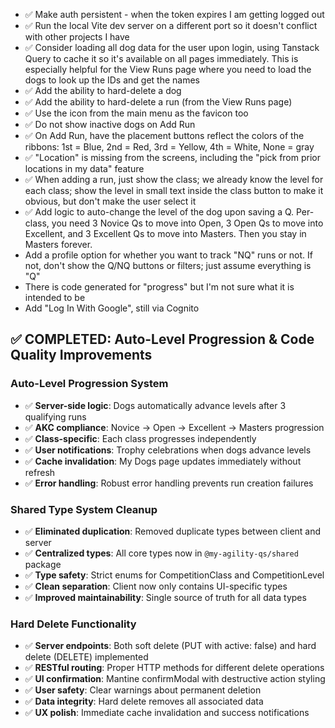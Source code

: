 - ✅ Make auth persistent - when the token expires I am getting logged out
- ✅ Run the local Vite dev server on a different port so it doesn't conflict with other projects I have
- ✅ Consider loading all dog data for the user upon login, using Tanstack Query to cache it so it's available on all pages immediately. This is especially helpful for the View Runs page where you need to load the dogs to look up the IDs and get the names
- ✅ Add the ability to hard-delete a dog
- ✅ Add the ability to hard-delete a run (from the View Runs page)
- ✅ Use the icon from the main menu as the favicon too
- ✅ Do not show inactive dogs on Add Run
- ✅ On Add Run, have the placement buttons reflect the colors of the ribbons: 1st = Blue, 2nd = Red, 3rd = Yellow, 4th = White, None = gray
- ✅ "Location" is missing from the screens, including the "pick from prior locations in my data" feature
- ✅ When adding a run, just show the class; we already know the level for each class; show the level in small text inside the class button to make it obvious, but don't make the user select it
- ✅ Add logic to auto-change the level of the dog upon saving a Q. Per-class, you need 3 Novice Qs to move into Open, 3 Open Qs to move into Excellent, and 3 Excellent Qs to move into Masters. Then you stay in Masters forever.
- Add a profile option for whether you want to track "NQ" runs or not. If not, don't show the Q/NQ buttons or filters; just assume everything is "Q"
- There is code generated for "progress" but I'm not sure what it is intended to be
- Add "Log In With Google", still via Cognito

## ✅ COMPLETED: Auto-Level Progression & Code Quality Improvements

### Auto-Level Progression System

- ✅ **Server-side logic**: Dogs automatically advance levels after 3 qualifying runs
- ✅ **AKC compliance**: Novice → Open → Excellent → Masters progression
- ✅ **Class-specific**: Each class progresses independently
- ✅ **User notifications**: Trophy celebrations when dogs advance levels
- ✅ **Cache invalidation**: My Dogs page updates immediately without refresh
- ✅ **Error handling**: Robust error handling prevents run creation failures

### Shared Type System Cleanup

- ✅ **Eliminated duplication**: Removed duplicate types between client and server
- ✅ **Centralized types**: All core types now in `@my-agility-qs/shared` package
- ✅ **Type safety**: Strict enums for CompetitionClass and CompetitionLevel
- ✅ **Clean separation**: Client now only contains UI-specific types
- ✅ **Improved maintainability**: Single source of truth for all data types

### Hard Delete Functionality

- ✅ **Server endpoints**: Both soft delete (PUT with active: false) and hard delete (DELETE) implemented
- ✅ **RESTful routing**: Proper HTTP methods for different delete operations
- ✅ **UI confirmation**: Mantine confirmModal with destructive action styling
- ✅ **User safety**: Clear warnings about permanent deletion
- ✅ **Data integrity**: Hard delete removes all associated data
- ✅ **UX polish**: Immediate cache invalidation and success notifications
